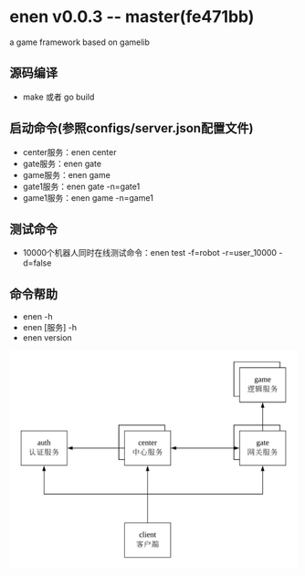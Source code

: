 # enen v0.0.3 -- master(fe471bb)
a game framework based on gamelib

## 源码编译

- make 或者 go build

## 启动命令(参照configs/server.json配置文件)

- center服务：enen center
- gate服务：enen gate
- game服务：enen game
- gate1服务：enen gate -n=gate1
- game1服务：enen game -n=game1

## 测试命令

- 10000个机器人同时在线测试命令：enen test -f=robot -r=user_10000 -d=false

## 命令帮助
- enen -h
- enen [服务] -h
- enen version

![Image text](https://github.com/laonsx/pngs/blob/master/enen_server_1.png)
